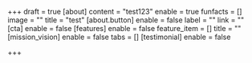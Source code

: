 +++
draft = true
[about]
content = "test123"
enable = true
funfacts = []
image = ""
title = "test"
[about.button]
enable = false
label = ""
link = ""
[cta]
enable = false
[features]
enable = false
feature_item = []
title = ""
[mission_vision]
enable = false
tabs = []
[testimonial]
enable = false

+++
